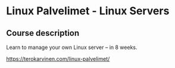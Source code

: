# Linux Palvelimet - Linux Servers

## Course description
Learn to manage your own Linux server – in 8 weeks.

https://terokarvinen.com/linux-palvelimet/
